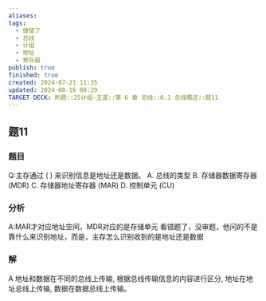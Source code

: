 ```yaml
---
aliases: 
tags:
  - 做错了
  - 总线
  - 计组
  - 地址
  - 寄存器
publish: true
finished: true
created: 2024-07-21 11:35
updated: 2024-08-16 00:29
TARGET DECK: 刷题::25计组-王道::第 6 章 总线::6.1 总线概述::题11
---
```


## 题11
### 题目
Q:主存通过 ( ) 来识别信息是地址还是数据。
A. 总线的类型 
B. 存储器数据寄存器 (MDR)
C. 存储器地址寄存器 (MAR) 
D. 控制单元 (CU)
### 分析
A:MAR才对应地址空间，MDR对应的是存储单元
看错题了，没审题，他问的不是靠什么来识别地址，而是，主存怎么识别收到的是地址还是数据
### 解
A
地址和数据在不同的总线上传输, 根据总线传输信息的内容进行区分, 地址在地址总线上传输, 数据在数据总线上传输。
<!--ID: 1723805555515-->


